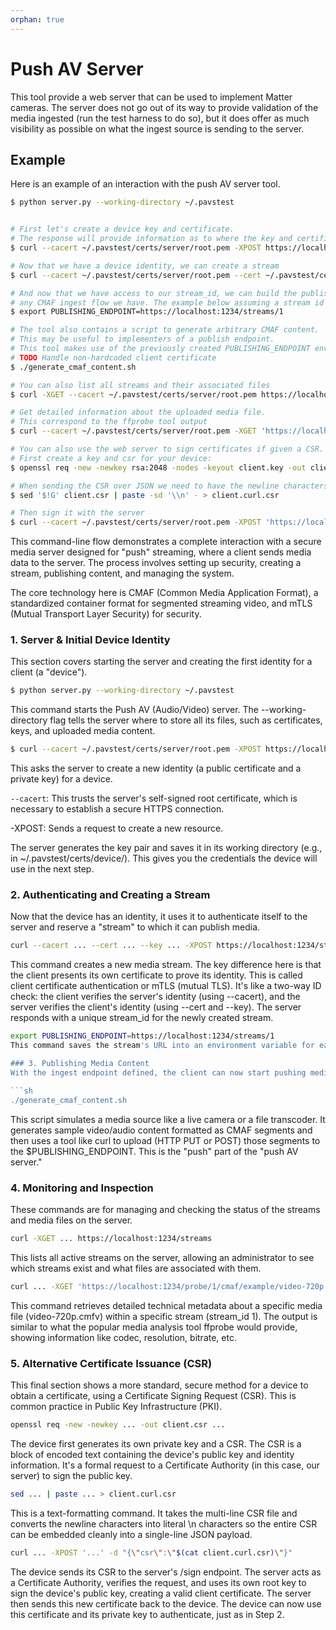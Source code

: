```yaml
---
orphan: true
---
```


# Push AV Server

This tool provide a web server that can be used to implement Matter cameras. The
server does not go out of its way to provide validation of the media ingested
(run the test harness to do so), but it does offer as much visibility as
possible on what the ingest source is sending to the server.

## Example

Here is an example of an interaction with the push AV server tool.

```sh
$ python server.py --working-directory ~/.pavstest


# First let's create a device key and certificate.
# The response will provide information as to where the key and certificate are located.
$ curl --cacert ~/.pavstest/certs/server/root.pem -XPOST https://localhost:1234/certs/dev/keypair

# Now that we have a device identity, we can create a stream
$ curl --cacert ~/.pavstest/certs/server/root.pem --cert ~/.pavstest/certs/device/dev.pem --key ~/.pavstest/certs/device/dev.key -XPOST https://localhost:1234/streams

# And now that we have access to our stream_id, we can build the publishing endpoint for
# any CMAF ingest flow we have. The example below assuming a stream id of "1".
$ export PUBLISHING_ENDPOINT=https://localhost:1234/streams/1

# The tool also contains a script to generate arbitrary CMAF content.
# This may be useful to implementers of a publish endpoint.
# This tool makes use of the previously created PUBLISHING_ENDPOINT environment variable.
# TODO Handle non-hardcoded client certificate
$ ./generate_cmaf_content.sh

# You can also list all streams and their associated files
$ curl -XGET --cacert ~/.pavstest/certs/server/root.pem https://localhost:1234/streams

# Get detailed information about the uploaded media file.
# This correspond to the ffprobe tool output
$ curl --cacert ~/.pavstest/certs/server/root.pem -XGET 'https://localhost:1234/probe/1/cmaf/example/video-720p.cmfv'

# You can also use the web server to sign certificates if given a CSR.
# First create a key and csr for your device:
$ openssl req -new -newkey rsa:2048 -nodes -keyout client.key -out client.csr -subj "/CN=test"

# When sending the CSR over JSON we need to have the newline characters be the literal \n.
$ sed '$!G' client.csr | paste -sd '\\n' - > client.curl.csr

# Then sign it with the server
$ curl --cacert ~/.pavstest/certs/server/root.pem -XPOST 'https://localhost:1234/certs/my-device/sign' -d "{\"csr\":\"$(cat client.curl.csr)\"}" --header "content-type: application/json"

```

This command-line flow demonstrates a complete interaction with a secure media server designed for "push" streaming, where a client sends media data to the server. The process involves setting up security, creating a stream, publishing content, and managing the system.

The core technology here is CMAF (Common Media Application Format), a standardized container format for segmented streaming video, and mTLS (Mutual Transport Layer Security) for security.

### 1. Server & Initial Device Identity
This section covers starting the server and creating the first identity for a client (a "device").

```sh
$ python server.py --working-directory ~/.pavstest
```

This command starts the Push AV (Audio/Video) server. The --working-directory flag tells the server where to store all its files, such as certificates, keys, and uploaded media content.

```sh
$ curl --cacert ~/.pavstest/certs/server/root.pem -XPOST https://localhost:1234/certs/dev/keypair
```
This asks the server to create a new identity (a public certificate and a private key) for a device.

`--cacert`: This trusts the server's self-signed root certificate, which is necessary to establish a secure HTTPS connection.

-XPOST: Sends a request to create a new resource.

The server generates the key pair and saves it in its working directory (e.g., in ~/.pavstest/certs/device/). This gives you the credentials the device will use in the next step.

### 2. Authenticating and Creating a Stream
Now that the device has an identity, it uses it to authenticate itself to the server and reserve a "stream" to which it can publish media.

```sh
curl --cacert ... --cert ... --key ... -XPOST https://localhost:1234/streams
```
This command creates a new media stream. The key difference here is that the client presents its own certificate to prove its identity. This is called client certificate authentication or mTLS (mutual TLS). It's like a two-way ID check: the client verifies the server's identity (using --cacert), and the server verifies the client's identity (using --cert and --key). The server responds with a unique stream_id for the newly created stream.


```sh
export PUBLISHING_ENDPOINT=https://localhost:1234/streams/1
This command saves the stream's URL into an environment variable for easy access. This URL is the ingest endpoint—the specific address where the CMAF media segments will be uploaded. The 1 is the stream_id returned by the previous command.

### 3. Publishing Media Content
With the ingest endpoint defined, the client can now start pushing media data.

```sh
./generate_cmaf_content.sh
```
This script simulates a media source like a live camera or a file transcoder. It generates sample video/audio content formatted as CMAF segments and then uses a tool like curl to upload (HTTP PUT or POST) those segments to the $PUBLISHING_ENDPOINT. This is the "push" part of the "push AV server."

### 4. Monitoring and Inspection
These commands are for managing and checking the status of the streams and media files on the server.

```sh
curl -XGET ... https://localhost:1234/streams
```
This lists all active streams on the server, allowing an administrator to see which streams exist and what files are associated with them.

```sh
curl ... -XGET 'https://localhost:1234/probe/1/cmaf/example/video-720p.cmfv'
```
This command retrieves detailed technical metadata about a specific media file (video-720p.cmfv) within a specific stream (stream_id 1). The output is similar to what the popular media analysis tool ffprobe would provide, showing information like codec, resolution, bitrate, etc.

### 5. Alternative Certificate Issuance (CSR)
This final section shows a more standard, secure method for a device to obtain a certificate, using a Certificate Signing Request (CSR). This is common practice in Public Key Infrastructure (PKI).

```sh
openssl req -new -newkey ... -out client.csr ...
```
The device first generates its own private key and a CSR. The CSR is a block of encoded text containing the device's public key and identity information. It's a formal request to a Certificate Authority (in this case, our server) to sign the public key.

```sh
sed ... | paste ... > client.curl.csr
```
This is a text-formatting command. It takes the multi-line CSR file and converts the newline characters into literal \n characters so the entire CSR can be embedded cleanly into a single-line JSON payload.

```sh
curl ... -XPOST '...' -d "{\"csr\":\"$(cat client.curl.csr)\"}"
```
The device sends its CSR to the server's /sign endpoint. The server acts as a Certificate Authority, verifies the request, and uses its own root key to sign the device's public key, creating a valid client certificate. The server then sends this new certificate back to the device. The device can now use this certificate and its private key to authenticate, just as in Step 2.